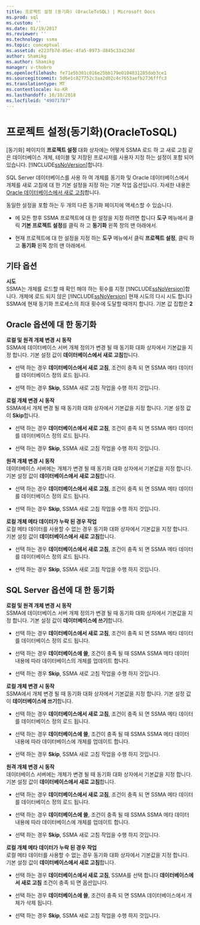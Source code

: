 ```yaml
---
title: 프로젝트 설정 (동기화) (OracleToSQL) | Microsoft Docs
ms.prod: sql
ms.custom: ''
ms.date: 01/19/2017
ms.reviewer: ''
ms.technology: ssma
ms.topic: conceptual
ms.assetid: e223fb7d-05ec-4fa5-8973-d845c33a23dd
author: Shamikg
ms.author: Shamikg
manager: v-thobro
ms.openlocfilehash: fe71e5b301c016e25bb179e0104831285dab3ce1
ms.sourcegitcommit: 5d6e1c827752c3aa2d02c4c7653aefb2736fffc3
ms.translationtype: MT
ms.contentlocale: ko-KR
ms.lasthandoff: 10/10/2018
ms.locfileid: "49071787"
---
```

# <a name="project-settingssynchronization-oracletosql"></a>프로젝트 설정(동기화)(OracleToSQL)
[동기화] 페이지의 **프로젝트 설정** 대화 상자에는 어떻게 SSMA 로드 하 고 새로 고침 같은 데이터베이스 개체, 테이블 및 저장된 프로시저를 사용자 지정 하는 설정이 포함 되어 있습니다. [!INCLUDE[ssNoVersion](../../includes/ssnoversion-md.md)]합니다.  
  
SQL Server 데이터베이스를 사용 하 여 개체를 동기화 및 Oracle 데이터베이스에서 개체를 새로 고침에 대 한 기본 설정을 지정 하는 기본 작업 옵션입니다. 자세한 내용은 [Oracle 데이터베이스에서 새로 고침](../../ssma/oracle/refresh-from-database-oracletosql.md)합니다.  
  
동일한 설정을 포함 하는 두 개의 다른 동기화 페이지에 액세스할 수 있습니다.  
  
-   에 모든 향후 SSMA 프로젝트에 대 한 설정을 지정 하려면 합니다 **도구** 메뉴에서 클릭 **기본 프로젝트 설정**를 클릭 하 고 **동기화** 왼쪽 창의 맨 아래에서.  
  
-   현재 프로젝트에 대 한 설정을 지정 하는 **도구** 메뉴에서 클릭 **프로젝트 설정**, 클릭 하 고 **동기화** 왼쪽 창의 맨 아래에서.  
  
## <a name="miscellaneous-options"></a>기타 옵션  
**시도**  
SSMA는 개체를 로드할 때 확인 해야 하는 횟수를 지정 [!INCLUDE[ssNoVersion](../../includes/ssnoversion-md.md)]합니다. 개체에 로드 되지 않은 [!INCLUDE[ssNoVersion](../../includes/ssnoversion-md.md)] 현재 시도의 다시 시도 합니다 SSMA에 현재 동기화 프로세스의 최대 횟수에 도달할 때까지 합니다. 기본 값 집합은 **2**  
  
## <a name="synchronization-for-oracle-options"></a>Oracle 옵션에 대 한 동기화  
**로컬 및 원격 개체 변경 시 동작**  
SSMA에 데이터베이스 서버 개체 정의가 변경 될 때 동기화 대화 상자에서 기본값을 지정 합니다. 기본 설정 값이 **데이터베이스에서 새로 고침**합니다.  
  
-   선택 하는 경우 **데이터베이스에서 새로 고침**, 조건이 충족 되 면 SSMA 메타 데이터를 데이터베이스 정의 로드 됩니다.  
  
-   선택 하는 경우 **Skip**, SSMA 새로 고침 작업을 수행 하지 것입니다.  
  
**로컬 개체 변경 시 동작**  
SSMA에서 개체 변경 될 때 동기화 대화 상자에서 기본값을 지정 합니다. 기본 설정 값이 **Skip**합니다.  
  
-   선택 하는 경우 **데이터베이스에서 새로 고침**, 조건이 충족 되 면 SSMA 메타 데이터를 데이터베이스 정의 로드 됩니다.  
  
-   선택 하는 경우 **Skip**, SSMA 새로 고침 작업을 수행 하지 것입니다.  
  
**원격 개체 변경 시 동작**  
데이터베이스 서버에는 개체가 변경 될 때 동기화 대화 상자에서 기본값을 지정 합니다. 기본 설정 값이 **데이터베이스에서 새로 고침**합니다.  
  
-   선택 하는 경우 **데이터베이스에서 새로 고침**, 조건이 충족 되 면 SSMA 메타 데이터를 데이터베이스 정의 로드 됩니다.  
  
-   선택 하는 경우 **Skip**, SSMA 새로 고침 작업을 수행 하지 것입니다.  
  
**로컬 개체 메타 데이터가 누락 된 경우 작업**  
로컬 메타 데이터를 사용할 수 없는 경우 동기화 대화 상자에서 기본값을 지정 합니다. 기본 설정 값이 **데이터베이스에서 새로 고침**합니다.  
  
-   선택 하는 경우 **데이터베이스에서 새로 고침**, 조건이 충족 되 면 SSMA 메타 데이터를 데이터베이스 정의 로드 됩니다.  
  
-   선택 하는 경우 **Skip**, SSMA 새로 고침 작업을 수행 하지 것입니다.  
  
## <a name="synchronization-for-sql-server-options"></a>SQL Server 옵션에 대 한 동기화  
**로컬 및 원격 개체 변경 시 동작**  
SSMA에 데이터베이스 서버 개체 정의가 변경 될 때 동기화 대화 상자에서 기본값을 지정 합니다. 기본 설정 값이 **데이터베이스에 쓰기**합니다.  
  
-   선택 하는 경우 **데이터베이스에서 새로 고침**, 조건이 충족 되 면 SSMA 메타 데이터를 데이터베이스 정의 로드 됩니다.  
  
-   선택 하는 경우 **데이터베이스에 쓸**, 조건이 충족 될 때 SSMA SSMA 메타 데이터 내용에 따라 데이터베이스의 개체를 업데이트 합니다.  
  
-   선택 하는 경우 **Skip**, SSMA 새로 고침 작업을 수행 하지 것입니다.  
  
**로컬 개체 변경 시 동작**  
SSMA에서 개체 변경 될 때 동기화 대화 상자에서 기본값을 지정 합니다. 기본 설정 값이 **데이터베이스에 쓰기**합니다.  
  
-   선택 하는 경우 **데이터베이스에서 새로 고침**, 조건이 충족 되 면 SSMA 메타 데이터를 데이터베이스 정의 로드 됩니다.  
  
-   선택 하는 경우 **데이터베이스에 쓸**, 조건이 충족 될 때 SSMA SSMA 메타 데이터 내용에 따라 데이터베이스에 개체를 업데이트 합니다.  
  
-   선택 하는 경우 **Skip**, SSMA 새로 고침 작업을 수행 하지 것입니다.  
  
**원격 개체 변경 시 동작**  
데이터베이스 서버에는 개체가 변경 될 때 동기화 대화 상자에서 기본값을 지정 합니다.  기본 설정 값이 **데이터베이스에서 새로 고침**합니다.  
  
-   선택 하는 경우 **데이터베이스에서 새로 고침**, 조건이 충족 되 면 SSMA 메타 데이터를 데이터베이스 정의 로드 됩니다.  
  
-   선택 하는 경우 **데이터베이스에 쓸**, 조건이 충족 될 때 SSMA SSMA 메타 데이터 내용에 따라 데이터베이스에 개체를 업데이트 합니다.  
  
-   선택 하는 경우 **Skip**, SSMA 새로 고침 작업을 수행 하지 것입니다.  
  
**로컬 개체 메타 데이터가 누락 된 경우 작업**  
로컬 메타 데이터를 사용할 수 없는 경우 동기화 대화 상자에서 기본값을 지정 합니다. 기본 설정 값이 **데이터베이스에서 새로 고침**합니다.  
  
-   선택 하는 경우 **데이터베이스에서 새로 고침**, SSMA를 선택 합니다 **데이터베이스에서 새로 고침** 조건이 충족 되 면 옵션입니다.  
  
-   선택 하는 경우 **데이터베이스에 쓸**, 조건이 충족 되 면 SSMA 데이터베이스에서 개체가 삭제 됩니다.  
  
-   선택 하는 경우 **Skip**, SSMA 새로 고침 작업을 수행 하지 것입니다.  
  
